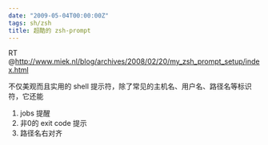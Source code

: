 ```yaml
---
date: "2009-05-04T00:00:00Z"
tags: sh/zsh
title: 超酷的 zsh-prompt
---
```


RT @<http://www.miek.nl/blog/archives/2008/02/20/my_zsh_prompt_setup/index.html>

不仅美观而且实用的 shell 提示符，除了常见的主机名、用户名、路径名等标识符，它还能

1. jobs 提醒
2. 非0的 exit code 提示
3. 路径名右对齐
